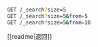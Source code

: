```bash
GET /_search?size=5
GET /_search?size=5&from=5
GET /_search?size=5&from=10
```

[[readme|返回]]